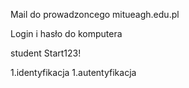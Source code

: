 Mail do prowadzoncego
mitueagh.edu.pl

Login i hasło do komputera

student
Start123!

1.identyfikacja
1.autentyfikacja

